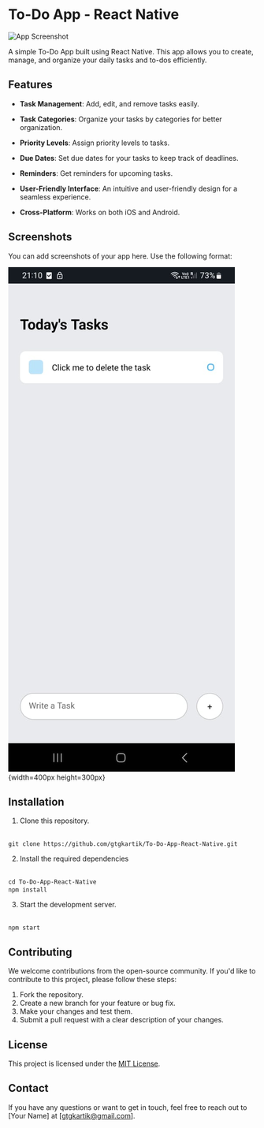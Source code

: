 
# To-Do App - React Native

  

![App Screenshot](/path/to/your/screenshot.png)

  

A simple To-Do App built using React Native. This app allows you to create, manage, and organize your daily tasks and to-dos efficiently.

  

## Features

  

-  **Task Management**: Add, edit, and remove tasks easily.

-  **Task Categories**: Organize your tasks by categories for better organization.

-  **Priority Levels**: Assign priority levels to tasks.

-  **Due Dates**: Set due dates for your tasks to keep track of deadlines.

-  **Reminders**: Get reminders for upcoming tasks.

-  **User-Friendly Interface**: An intuitive and user-friendly design for a seamless experience.

-  **Cross-Platform**: Works on both iOS and Android.

  

## Screenshots

  

You can add screenshots of your app here. Use the following format:



![Screenshot 1](/image.jpg){width=400px height=300px}



  

## Installation

  

1. Clone this repository.

```

git clone https://github.com/gtgkartik/To-Do-App-React-Native.git

```

2. Install the required dependencies

```

cd To-Do-App-React-Native
npm install

```
3. Start the development server.
```

npm start

``` 
## Contributing
We welcome contributions from the open-source community. If you'd like to contribute to this project, please follow these steps:

1.  Fork the repository.
2.  Create a new branch for your feature or bug fix.
3.  Make your changes and test them.
4.  Submit a pull request with a clear description of your changes.

## License

This project is licensed under the [MIT License](https://github.com/gtgkartik/To-Do-App-React-Native/blob/master/LICENSE).

## Contact

If you have any questions or want to get in touch, feel free to reach out to [Your Name] at [[gtgkartik@gmail.com](mailto:gtgkartik@gmail.com)].
